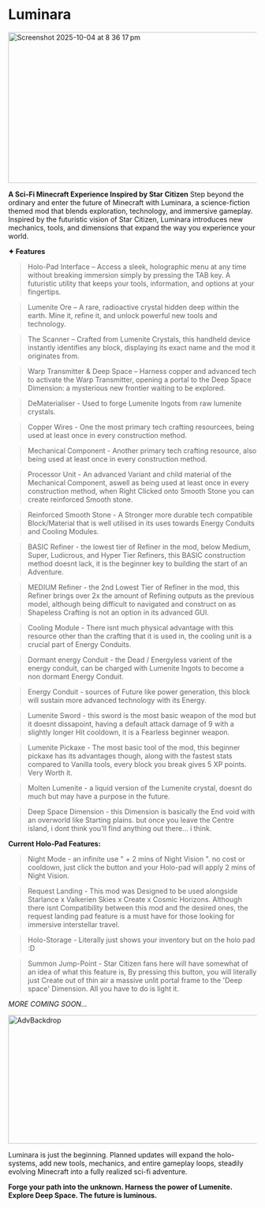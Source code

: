 # Luminara

<img width="626" height="306" alt="Screenshot 2025-10-04 at 8 36 17 pm" src="https://github.com/user-attachments/assets/57632ec2-8877-42fb-b748-9510813076d9" />

**A Sci-Fi Minecraft Experience Inspired by Star Citizen**
Step beyond the ordinary and enter the future of Minecraft with Luminara, a science-fiction themed mod that blends exploration, technology, and immersive gameplay. Inspired by the futuristic vision of Star Citizen, Luminara introduces new mechanics, tools, and dimensions that expand the way you experience your world.

**✦ Features**

> Holo-Pad Interface – Access a sleek, holographic menu at any time without breaking immersion simply by pressing the TAB key. A futuristic utility that keeps your tools, information, and options at your fingertips.

> Lumenite Ore – A rare, radioactive crystal hidden deep within the earth. Mine it, refine it, and unlock powerful new tools and technology.

> The Scanner – Crafted from Lumenite Crystals, this handheld device instantly identifies any block, displaying its exact name and the mod it originates from.

> Warp Transmitter & Deep Space – Harness copper and advanced tech to activate the Warp Transmitter, opening a portal to the Deep Space Dimension: a mysterious new frontier waiting to be explored.

> DeMaterialiser - Used to forge Lumenite Ingots from raw lumenite crystals.

> Copper Wires - One the most primary tech crafting resourcees, being used at least once in every construction method.

> Mechanical Component - Another primary tech crafting resource, also being used at least once in every construction method.

> Processor Unit - An advanced Variant and child material of the Mechanical Component, aswell as being used at least once in every construction method, when Right Clicked onto Smooth Stone you can create reinforced Smooth stone.

> Reinforced Smooth Stone - A Stronger more durable tech compatible Block/Material that is well utilised in its uses towards Energy Conduits and Cooling Modules.

> BASIC Refiner - the lowest tier of Refiner in the mod, below Medium, Super, Ludicrous, and Hyper Tier Refiners, this BASIC construction method doesnt lack, it is the beginner key to building the start of an Adventure.

> MEDIUM Refiner - the 2nd Lowest Tier of Refiner in the mod, this Refiner brings over 2x the amount of Refining outputs as the previous model, although being difficult to navigated and construct on as Shapeless Crafting is not an option in its advanced GUI.

> Cooling Module - There isnt much physical advantage with this resource other than the crafting that it is used in, the cooling unit is a crucial part of Energy Conduits.

> Dormant energy Conduit - the Dead / Energyless varient of the energy conduit, can be charged with Lumenite Ingots to become a non dormant Energy Conduit.

> Energy Conduit - sources of Future like power generation, this block will sustain more advanced technology with its Energy.

> Lumenite Sword - this sword is the most basic weapon of the mod but it doesnt dissapoint, having a default attack damage of 9 with a slightly longer Hit cooldown, it is a Fearless beginner weapon.

> Lumenite Pickaxe - The most basic tool of the mod, this beginner pickaxe has its advantages though, along with the fastest stats compared to Vanilla tools, every block you break gives 5 XP points. Very Worth it.

> Molten Lumenite - a liquid version of the Lumenite crystal, doesnt do much but may have a purpose in the future.

> Deep Space Dimension - this Dimension is basically the End void with an overworld like Starting plains. but once you leave the Centre island, i dont think you'll find anything out there... i think.

**Current Holo-Pad Features:**

> Night Mode - an infinite use " + 2 mins of Night Vision ". no cost or cooldown, just click the button and your Holo-pad will apply 2 mins of Night Vision.

> Request Landing - This mod was Designed to be used alongside Starlance x Valkerien Skies x Create x Cosmic Horizons. Although there isnt Compatibility between this mod and the desired ones, the request landing pad feature is a must have for those looking for immersive interstellar travel.

> Holo-Storage - Literally just shows your inventory but on the holo pad :D

> Summon Jump-Point - Star Citizen fans here will have somewhat of an idea of what this feature is, By pressing this button, you will literally just Create out of thin air a massive unlit portal frame to the 'Deep space' Dimension. All you have to do is light it.


_MORE COMING SOON..._

<img width="668" height="261" alt="AdvBackdrop" src="https://github.com/user-attachments/assets/0f741fd1-ccf1-4468-bc92-f09c0f4d2405" />

Luminara is just the beginning. Planned updates will expand the holo-systems, add new tools, mechanics, and entire gameplay loops, steadily evolving Minecraft into a fully realized sci-fi adventure.



**Forge your path into the unknown. Harness the power of Lumenite. Explore Deep Space. The future is luminous.**
